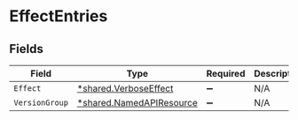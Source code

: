 # EffectEntries


## Fields

| Field                                                               | Type                                                                | Required                                                            | Description                                                         |
| ------------------------------------------------------------------- | ------------------------------------------------------------------- | ------------------------------------------------------------------- | ------------------------------------------------------------------- |
| `Effect`                                                            | [*shared.VerboseEffect](../../models/shared/verboseeffect.md)       | :heavy_minus_sign:                                                  | N/A                                                                 |
| `VersionGroup`                                                      | [*shared.NamedAPIResource](../../models/shared/namedapiresource.md) | :heavy_minus_sign:                                                  | N/A                                                                 |